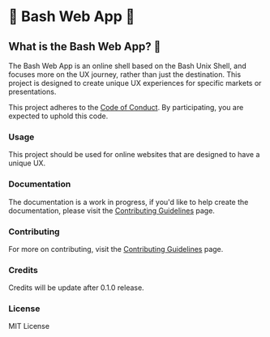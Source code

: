 # :tada: Bash Web App :tada:

## What is the Bash Web App? :thinking:

The Bash Web App is an online shell based on the Bash Unix Shell, and focuses more on the UX journey, rather than just the destination. This project is designed to create unique UX experiences for specific markets or presentations.

This project adheres to the [Code of Conduct](https://github.com/jacobshenning/BashWebApp/blob/master/CODE_OF_CONDUCT.md). By participating, you are expected to uphold this code. 

### Usage

This project should be used for online websites that are designed to have a unique UX.

### Documentation

The documentation is a work in progress, if you'd like to help create the documentation, please visit the [Contributing Guidelines](https://github.com/jacobshenning/BashWebApp/blob/master/CODE_OF_CONDUCT.md) page.

### Contributing

For more on contributing, visit the [Contributing Guidelines](https://github.com/jacobshenning/BashWebApp/blob/master/CODE_OF_CONDUCT.md) page.

### Credits

Credits will be update after 0.1.0 release.

### License

MIT License
